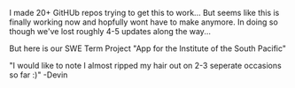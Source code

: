 I made 20+ GitHUb repos trying to get this to work...
But seems like this is finally working now and hopfully wont have to make anymore.
In doing so though we've lost roughly 4-5 updates along the way...

But here is our SWE Term Project "App for the Institute of the South Pacific"


"I would like to note I almost ripped my hair out on 2-3 seperate occasions so far :)"
    -Devin
